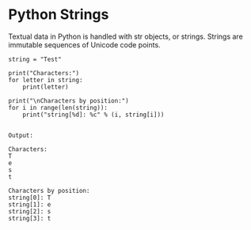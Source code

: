 # Python Strings

Textual data in Python is handled with str objects, or strings. Strings are immutable sequences of Unicode code points.

```
string = "Test"

print("Characters:")
for letter in string:
    print(letter)

print("\nCharacters by position:")
for i in range(len(string)):
    print("string[%d]: %c" % (i, string[i]))


Output:

Characters:
T
e
s
t

Characters by position:
string[0]: T
string[1]: e
string[2]: s
string[3]: t
```



